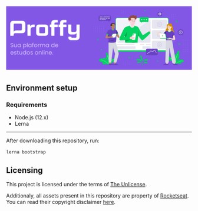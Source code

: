 # ![Proffy](assets/logo.png)

## Environment setup

### Requirements

- Node.js (12.x)
- Lerna

-----

After downloading this repository, run:

```
lerna bootstrap
```

## Licensing

This project is licensed under the terms of [The Unlicense](LICENSE).

Additionaly, all assets present in this repository are property of [Rocketseat](https://rocketseat.com.br/). You can read their copyright disclaimer [here](https://rocketseat.com.br/direitos-autorais).
